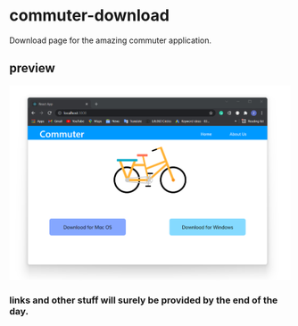# commuter-download

Download page for the amazing commuter application.

## preview

![commuter-preview](./commuter-demo.png)

### links and other stuff will surely be provided by the end of the day.
